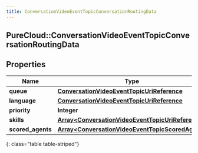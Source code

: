 ```yaml
---
title: ConversationVideoEventTopicConversationRoutingData
---
```

## PureCloud::ConversationVideoEventTopicConversationRoutingData

## Properties

|Name | Type | Description | Notes|
|------------ | ------------- | ------------- | -------------|
| **queue** | [**ConversationVideoEventTopicUriReference**](ConversationVideoEventTopicUriReference.html) |  | [optional] |
| **language** | [**ConversationVideoEventTopicUriReference**](ConversationVideoEventTopicUriReference.html) |  | [optional] |
| **priority** | **Integer** |  | [optional] |
| **skills** | [**Array&lt;ConversationVideoEventTopicUriReference&gt;**](ConversationVideoEventTopicUriReference.html) |  | [optional] |
| **scored_agents** | [**Array&lt;ConversationVideoEventTopicScoredAgent&gt;**](ConversationVideoEventTopicScoredAgent.html) |  | [optional] |
{: class="table table-striped"}


